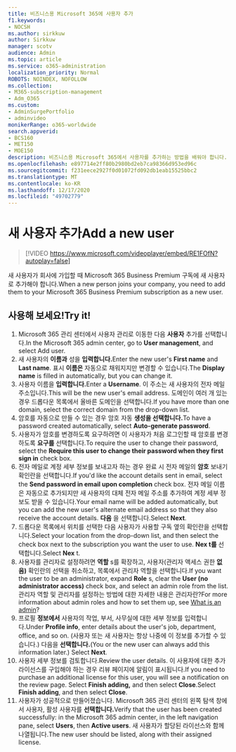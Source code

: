 ```yaml
---
title: 비즈니스용 Microsoft 365에 사용자 추가
f1.keywords:
- NOCSH
ms.author: sirkkuw
author: Sirkkuw
manager: scotv
audience: Admin
ms.topic: article
ms.service: o365-administration
localization_priority: Normal
ROBOTS: NOINDEX, NOFOLLOW
ms.collection:
- M365-subscription-management
- Adm_O365
ms.custom:
- AdminSurgePortfolio
- adminvideo
monikerRange: o365-worldwide
search.appverid:
- BCS160
- MET150
- MOE150
description: 비즈니스용 Microsoft 365에서 사용자를 추가하는 방법을 배워야 합니다.
ms.openlocfilehash: e897714e2ff80b2980bd2eb7ca98366d953ed96c
ms.sourcegitcommit: f231eece2927f0d01072fd092db1eab15525bbc2
ms.translationtype: MT
ms.contentlocale: ko-KR
ms.lasthandoff: 12/17/2020
ms.locfileid: "49702779"
---
```

# <a name="add-a-new-user"></a><span data-ttu-id="ec249-103">새 사용자 추가</span><span class="sxs-lookup"><span data-stu-id="ec249-103">Add a new user</span></span>

> [!VIDEO https://www.microsoft.com/videoplayer/embed/RE1FOfN?autoplay=false]

<span data-ttu-id="ec249-104">새 사용자가 회사에 가입할 때 Microsoft 365 Business Premium 구독에 새 사용자로 추가해야 합니다.</span><span class="sxs-lookup"><span data-stu-id="ec249-104">When a new person joins your company, you need to add them to your Microsoft 365 Business Premium subscription as a new user.</span></span>

## <a name="try-it"></a><span data-ttu-id="ec249-105">사용해 보세요!</span><span class="sxs-lookup"><span data-stu-id="ec249-105">Try it!</span></span>

1. <span data-ttu-id="ec249-106">Microsoft 365 관리 센터에서 사용자 관리로 이동한 다음 **사용자** 추가를 선택합니다.</span><span class="sxs-lookup"><span data-stu-id="ec249-106">In the Microsoft 365 admin center, go to **User management**, and select Add user.</span></span>
1. <span data-ttu-id="ec249-107">새 사용자의 **이름과** 성을 **입력합니다.**</span><span class="sxs-lookup"><span data-stu-id="ec249-107">Enter the new user's **First name** and **Last name**.</span></span> <span data-ttu-id="ec249-108">표시 **이름은** 자동으로 채워지지만 변경할 수 있습니다.</span><span class="sxs-lookup"><span data-stu-id="ec249-108">The **Display name** is filled in automatically, but you can change it.</span></span>
1. <span data-ttu-id="ec249-109">사용자 이름을 **입력합니다.**</span><span class="sxs-lookup"><span data-stu-id="ec249-109">Enter a **Username**.</span></span> <span data-ttu-id="ec249-110">이 주소는 새 사용자의 전자 메일 주소입니다.</span><span class="sxs-lookup"><span data-stu-id="ec249-110">This will be the new user's email address.</span></span> <span data-ttu-id="ec249-111">도메인이 여러 개 있는 경우 드롭다운 목록에서 올바른 도메인을 선택합니다.</span><span class="sxs-lookup"><span data-stu-id="ec249-111">If you have more than one domain, select the correct domain from the drop-down list.</span></span>
1. <span data-ttu-id="ec249-112">암호를 자동으로 만들 수 있는 경우 암호 자동 **생성을 선택합니다.**</span><span class="sxs-lookup"><span data-stu-id="ec249-112">To have a password created automatically, select **Auto-generate password**.</span></span>
1. <span data-ttu-id="ec249-113">사용자가 암호를 변경하도록 요구하려면 이 사용자가 처음 로그인할 때 암호를 변경하도록 **요구를** 선택합니다.</span><span class="sxs-lookup"><span data-stu-id="ec249-113">To require the user to change their password, select the **Require this user to change their password when they first sign in** check box.</span></span>
1. <span data-ttu-id="ec249-114">전자 메일로 계정 세부 정보를 보내고자 하는 경우 완료 시 전자 메일의 **암호** 보내기 확인란을 선택합니다.</span><span class="sxs-lookup"><span data-stu-id="ec249-114">If you'd like the account details sent in email, select the **Send password in email upon completion** check box.</span></span> <span data-ttu-id="ec249-115">전자 메일 이름은 자동으로 추가되지만 새 사용자의 대체 전자 메일 주소를 추가하여 계정 세부 정보도 받을 수 있습니다.</span><span class="sxs-lookup"><span data-stu-id="ec249-115">Your email name will be added automatically, but you can add the new user's alternate email address so that they also receive the account details.</span></span> <span data-ttu-id="ec249-116">**다음** 을 선택합니다.</span><span class="sxs-lookup"><span data-stu-id="ec249-116">Select **Next**.</span></span>
1. <span data-ttu-id="ec249-117">드롭다운 목록에서 위치를 선택한 다음 사용자가 사용할 구독 옆의 확인란을 선택합니다.</span><span class="sxs-lookup"><span data-stu-id="ec249-117">Select your location from the drop-down list, and then select the check box next to the subscription you want the user to use.</span></span> <span data-ttu-id="ec249-118">**Nex t를** 선택합니다.</span><span class="sxs-lookup"><span data-stu-id="ec249-118">Select **Nex** t.</span></span>
1. <span data-ttu-id="ec249-119">사용자를 관리자로 설정하려면 **역할** s를 확장하고, 사용자(관리자 액세스 권한 **없음)** 확인란의 선택을 취소하고, 목록에서 관리자 역할을 선택합니다.</span><span class="sxs-lookup"><span data-stu-id="ec249-119">If you want the user to be an administrator, expand **Role** s, clear the **User (no administrator access)** check box, and select an admin role from the list.</span></span> <span data-ttu-id="ec249-120">관리자 역할 및 관리자를 설정하는 방법에 대한 [](what-is-admin.md)자세한 내용은 관리자란?</span><span class="sxs-lookup"><span data-stu-id="ec249-120">For more information about admin roles and how to set them up, see [What is an admin](what-is-admin.md)?</span></span>
1. <span data-ttu-id="ec249-121">프로필 **정보에서** 사용자의 작업, 부서, 사무실에 대한 세부 정보를 입력합니다.</span><span class="sxs-lookup"><span data-stu-id="ec249-121">Under **Profile info**, enter details about the user's job, department, office, and so on.</span></span> <span data-ttu-id="ec249-122">(사용자 또는 새 사용자는 항상 나중에 이 정보를 추가할 수 있습니다.) 다음을 **선택합니다.**</span><span class="sxs-lookup"><span data-stu-id="ec249-122">(You or the new user can always add this information later.) Select **Next**.</span></span>
1. <span data-ttu-id="ec249-123">사용자 세부 정보를 검토합니다.</span><span class="sxs-lookup"><span data-stu-id="ec249-123">Review the user details.</span></span> <span data-ttu-id="ec249-124">이 사용자에 대한 추가 라이선스를 구입해야 하는 경우 리뷰 페이지에 알림이 표시됩니다.</span><span class="sxs-lookup"><span data-stu-id="ec249-124">If you need to purchase an additional license for this user, you will see a notification on the review page.</span></span> <span data-ttu-id="ec249-125">Select **Finish adding,** and then select **Close**.</span><span class="sxs-lookup"><span data-stu-id="ec249-125">Select **Finish adding**, and then select **Close**.</span></span>
1. <span data-ttu-id="ec249-126">사용자가 성공적으로 만들어졌습니다. Microsoft 365 관리 센터의 왼쪽 탐색 창에서 사용자, 활성 사용자를 **선택합니다.**</span><span class="sxs-lookup"><span data-stu-id="ec249-126">Verify that the user has been created successfully: in the Microsoft 365 admin center, in the left navigation pane, select **Users**, then **Active users**.</span></span> <span data-ttu-id="ec249-127">새 사용자가 할당된 라이선스와 함께 나열됩니다.</span><span class="sxs-lookup"><span data-stu-id="ec249-127">The new user should be listed, along with their assigned license.</span></span>